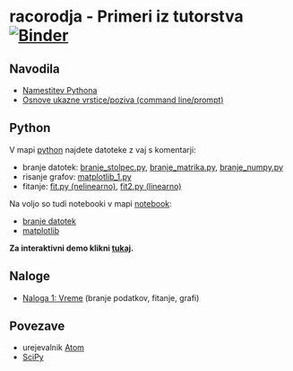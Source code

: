 # racorodja - Primeri iz tutorstva [![Binder](http://mybinder.org/badge.svg)](http://mybinder.org/repo/ntadej/racorodja)

## Navodila
 * [Namestitev Pythona](navodila/python_namestitev.md)
 * [Osnove ukazne vrstice/poziva \(command line/prompt\)](navodila/command_line.md)

## Python
V mapi [python](python) najdete datoteke z vaj s komentarji:
 * branje datotek: [branje_stolpec.py](python/branje_stolpec.py), [branje_matrika.py](python/branje_matrika.py), [branje_numpy.py](python/branje_numpy.py)
 * risanje grafov: [matplotlib_1.py](python/matplotlib_1.py)
 * fitanje: [fit.py (nelinearno)](python/fit.py), [fit2.py (linearno)](python/fit2.py)

Na voljo so tudi notebooki v mapi [notebook](notebook):
 * [branje datotek](notebook/branje.ipynb)
 * [matplotlib](notebook/matplotlib.ipynb)

__Za interaktivni demo klikni [tukaj](http://mybinder.org/repo/ntadej/racorodja).__

## Naloge
 * [Naloga 1: Vreme](navodila/naloga1_vreme.md) (branje podatkov, fitanje, grafi)

## Povezave
 * urejevalnik [Atom](http://atom.io)
 * [SciPy](http://scipy.org)
